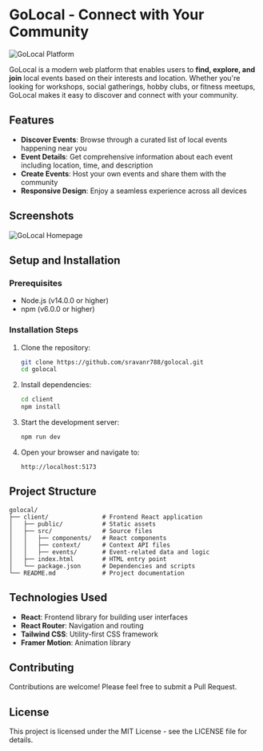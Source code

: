 # GoLocal - Connect with Your Community

![GoLocal Platform](https://images.unsplash.com/photo-1511795409834-432f7b1dd1a5?q=80&w=1470&auto=format&fit=crop)

GoLocal is a modern web platform that enables users to **find, explore, and join** local events based on their interests and location. Whether you're looking for workshops, social gatherings, hobby clubs, or fitness meetups, GoLocal makes it easy to discover and connect with your community.

## Features

- **Discover Events**: Browse through a curated list of local events happening near you
- **Event Details**: Get comprehensive information about each event including location, time, and description
- **Create Events**: Host your own events and share them with the community
- **Responsive Design**: Enjoy a seamless experience across all devices

## Screenshots

![GoLocal Homepage](https://images.unsplash.com/photo-1540575467063-178a50c2df87?q=80&w=2070)

## Setup and Installation

### Prerequisites

- Node.js (v14.0.0 or higher)
- npm (v6.0.0 or higher)

### Installation Steps

1. Clone the repository:
   ```bash
   git clone https://github.com/sravanr788/golocal.git
   cd golocal
   ```

2. Install dependencies:
   ```bash
   cd client
   npm install
   ```

3. Start the development server:
   ```bash
   npm run dev
   ```

4. Open your browser and navigate to:
   ```
   http://localhost:5173
   ```

## Project Structure

```
golocal/
├── client/               # Frontend React application
│   ├── public/           # Static assets
│   ├── src/              # Source files
│   │   ├── components/   # React components
│   │   ├── context/      # Context API files
│   │   ├── events/       # Event-related data and logic
│   ├── index.html        # HTML entry point
│   └── package.json      # Dependencies and scripts
└── README.md             # Project documentation
```

## Technologies Used

- **React**: Frontend library for building user interfaces
- **React Router**: Navigation and routing
- **Tailwind CSS**: Utility-first CSS framework
- **Framer Motion**: Animation library

## Contributing

Contributions are welcome! Please feel free to submit a Pull Request.

## License

This project is licensed under the MIT License - see the LICENSE file for details.

